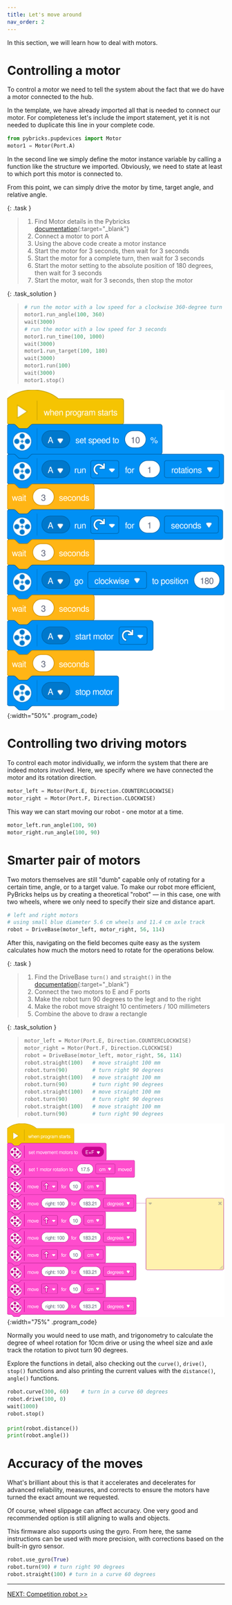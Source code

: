 ```yaml
---
title: Let's move around
nav_order: 2
---
```


In this section, we will learn how to deal with motors.

# Controlling a motor

To control a motor we need to tell the system about the fact that we do have a motor connected to the hub.

In the template, we have already imported all that is needed to connect our motor. For completeness let's include the import statement, yet it is not needed to duplicate this line in your complete code.

```python
from pybricks.pupdevices import Motor
motor1 = Motor(Port.A)
```

In the second line we simply define the motor instance variable by calling a function like the structure we imported. Obviously, we need to state at least to which port this motor is connected to.

From this point, we can simply drive the motor by time, target angle, and relative angle.

{: .task }
> 1. Find Motor details in the Pybricks [documentation](https://docs.pybricks.com/en/latest/pupdevices/motor.html){:target="_blank"}
> 2. Connect a motor to port A
> 3. Using the above code create a motor instance
> 4. Start the motor for 3 seconds, then wait for 3 seconds
> 5. Start the motor for a complete turn, then wait for 3 seconds
> 6. Start the motor setting to the absolute position of 180 degrees, then wait for 3 seconds
> 7. Start the motor, wait for 3 seconds, then stop the motor

{: .task_solution }
> ```python
> # run the motor with a low speed for a clockwise 360-degree turn
> motor1.run_angle(100, 360)
> wait(3000)
> # run the motor with a low speed for 3 seconds
> motor1.run_time(100, 1000)
> wait(3000)
> motor1.run_target(100, 180)
> wait(3000)
> motor1.run(100)
> wait(3000)
> motor1.stop()
> ```

![tutorial_motor](assets/tutorial_motor.svg){:width="50%" .program_code}

# Controlling two driving motors

To control each motor individually, we inform the system that there are indeed motors involved. Here, we specify where we have connected the motor and its rotation direction.

```python
motor_left = Motor(Port.E, Direction.COUNTERCLOCKWISE)
motor_right = Motor(Port.F, Direction.CLOCKWISE)
```

This way we can start moving our robot - one motor at a time.

```python
motor_left.run_angle(100, 90)
motor_right.run_angle(100, 90)
```

# Smarter pair of motors

Two motors themselves are still "dumb" capable only of rotating for a certain time, angle, or to a target value. To make our robot more efficient, PyBricks helps us by creating a theoretical "robot" — in this case, one with two wheels, where we only need to specify their size and distance apart.

```python
# left and right motors
# using small blue diameter 5.6 cm wheels and 11.4 cm axle track
robot = DriveBase(motor_left, motor_right, 56, 114)
```

After this, navigating on the field becomes quite easy as the system calculates how much the motors need to rotate for the operations below.

{: .task }
> 1. Find the DriveBase `turn()` and `straight()` in the [documentation](https://docs.pybricks.com/en/latest/robotics.html){:target="_blank"}
> 2. Connect the two motors to E and F ports
> 3. Make the robot turn 90 degrees to the legt and to the right
> 4. Make the robot move straight 10 centimeters / 100 millimeters
> 5. Combine the above to draw a rectangle

{: .task_solution }
> ```python
> motor_left = Motor(Port.E, Direction.COUNTERCLOCKWISE)
> motor_right = Motor(Port.F, Direction.CLOCKWISE)
> robot = DriveBase(motor_left, motor_right, 56, 114)
> robot.straight(100)   # move straight 100 mm
> robot.turn(90)        # turn right 90 degrees
> robot.straight(100)   # move straight 100 mm
> robot.turn(90)        # turn right 90 degrees
> robot.straight(100)   # move straight 100 mm
> robot.turn(90)        # turn right 90 degrees
> robot.straight(100)   # move straight 100 mm
> robot.turn(90)        # turn right 90 degrees
> ```

![tutorial_drivebase](assets/tutorial_drivebase.svg){:width="75%" .program_code}


Normally you would need to use math, and trigonometry to calculate the degree of wheel rotation for 10cm drive or using the wheel size and axle track the rotation to pivot turn 90 degrees.

Explore the functions in detail, also checking out the `curve()`, `drive()`, `stop()` functions and also printing the current values with the `distance()`, `angle()` functions.

```python
robot.curve(300, 60)    # turn in a curve 60 degrees
robot.drive(100, 0)
wait(1000)
robot.stop()

print(robot.distance())
print(robot.angle())
```

# Accuracy of the moves

What's brilliant about this is that it accelerates and decelerates for advanced reliability, measures, and corrects to ensure the motors have turned the exact amount we requested.

Of course, wheel slippage can affect accuracy. One very good and recommended option is still aligning to walls and objects.

This firmware also supports using the gyro. From here, the same instructions can be used with more precision, with corrections based on the built-in gyro sensor.

```python
robot.use_gyro(True)
robot.turn(90) # turn right 90 degrees
robot.straight(100) # turn in a curve 60 degrees
```

---
[NEXT: Competition robot >>](3_competition.md)